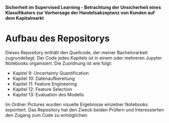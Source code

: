 **Sicherheit im Supervised Learning - Betrachtung der Unsicherheit eines Klassifikators zur Vorhersage der Handelsakzeptanz von Kunden auf dem Kapitalmarkt**

# Aufbau des Repositorys 

Dieses Repository enthält den Quellcode, der meiner Bachelorarbeit zugrundeliegt. Der Code jedes Kapitels ist in einem oder mehreren Jupyter Notebooks organisiert. Die Zuordnung ist wie folgt: 

- Kapitel 9: Uncertainty Quantification
- Kapitel 10: Datenaufbereitung
- Kapitel 11: Feature Engineering
- Kapitel 12: Feature Selection
- Kapitel 13: Evaluation des Modells

Im Ordner Pictures wurden visuelle Ergebnisse einzelner Notebooks exportiert. Das Repository hat den Zweck beiden Prüfern und Interessierten den Zugang zum Code zu ermöglichen.
